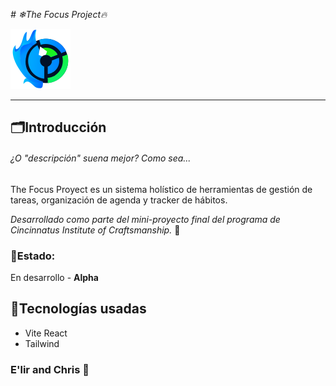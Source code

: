 <em> # ❄The Focus Project🔥 </em>

![Focus Logo](<public/Focus Logo Vector Large.png>)
***
## 🗂Introducción
###### ¿O "descripción" suena mejor? Como sea...

The Focus Proyect es un sistema holístico de herramientas de gestión de tareas, organización de agenda y tracker de hábitos. 


*Desarrollado como parte del mini-proyecto final del programa de Cincinnatus Institute of Craftsmanship.* 🌿

### 👀Estado:
En desarrollo - **Alpha**

## 👾Tecnologías usadas
* Vite React
* Tailwind

### E'lir and Chris 🔮
